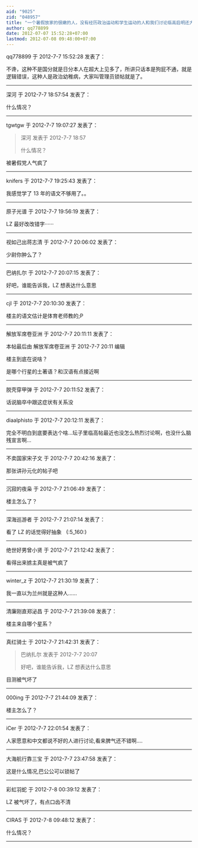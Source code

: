 ```yaml
---
aid: "9025"
zid: "048957"
title: "一个暑假放家的很嫩的人，没有经历政治运动和学生运动的人和我们讨论临高启明还大言"
author: qq778899
date: 2012-07-07 15:52:28+07:00
lastmod: 2012-07-08 09:48:00+07:00
---
```


qq778899 于 2012-7-7 15:52:28 发表了：

不谗，这种不是国分就是日分本人在超大上见多了，所讲只话本是狗屁不通，就是逻辑错误，这种人是政治幼稚病，大家叫管理员锁帖就是了。

---

深河 于 2012-7-7 18:57:54 发表了：

什么情况？

---

tgwtgw 于 2012-7-7 19:07:27 发表了：

> 深河 发表于 2012-7-7 18:57
>
> 什么情况？

被暑假党人气疯了

---

knifers 于 2012-7-7 19:25:43 发表了：

我感觉学了 13 年的语文不够用了。。

---

原子光谱 于 2012-7-7 19:56:19 发表了：

LZ 最好改改错字······

---

视如己出蒋志清 于 2012-7-7 20:06:02 发表了：

少尉你肿么了？

---

巴纳扎尔 于 2012-7-7 20:07:15 发表了：

好吧，谁能告诉我，LZ 想表达什么意思

---

cjl 于 2012-7-7 20:10:30 发表了：

楼主的语文估计是体育老师教的;P

---

解放军席卷亚洲 于 2012-7-7 20:11:11 发表了：

本帖最后由 解放军席卷亚洲 于 2012-7-7 20:11 编辑

楼主到底在说啥？

是哪个行星的土著语？和汉语有点接近啊

---

脱壳穿甲弹 于 2012-7-7 20:11:52 发表了：

话说脑卒中跟这症状有关系没

---

diaalphisto 于 2012-7-7 20:12:11 发表了：

完全不明白到底要表达个啥...坛子里临高帖最近也没怎么热烈讨论啊，也没什么脑残宣言啊...

---

不卖国家宋子文 于 2012-7-7 20:42:16 发表了：

那张讲孙元化的帖子吧

---

沉寂的夜枭 于 2012-7-7 21:06:49 发表了：

楼主怎么了？

---

深海巡游者 于 2012-7-7 21:07:14 发表了：

看了 LZ 的话觉得好抽象   {:5_160:}

---

绝世好男曾小贤 于 2012-7-7 21:12:42 发表了：

看得出来掳主真是被气疯了

---

winter_z 于 2012-7-7 21:30:19 发表了：

我一直以为兰州就是这种人……

---

清廉刚直郑泌昌 于 2012-7-7 21:39:08 发表了：

楼主来自哪个星系？

---

真红骑士 于 2012-7-7 21:42:31 发表了：

> 巴纳扎尔 发表于 2012-7-7 20:07
>
> 好吧，谁能告诉我，LZ 想表达什么意思

目测被气坏了

---

000ing 于 2012-7-7 21:44:09 发表了：

楼主怎么了？

---

iCer 于 2012-7-7 22:01:54 发表了：

人家愿意和中文都说不好的人进行讨论,看来脾气还不错啊....

---

大海航行靠三宝 于 2012-7-7 23:47:58 发表了：

这是什么情况,巴公公可以锁帖了

---

彩虹羽蛇 于 2012-7-8 00:39:12 发表了：

LZ 被气坏了，有点口齿不清

---

CIRAS 于 2012-7-8 09:48:12 发表了：

什么情况？

---

